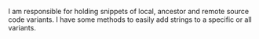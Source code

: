 I am responsible for holding snippets of local, ancestor and remote source code variants.
I have some methods to easily add strings to a specific or all variants.